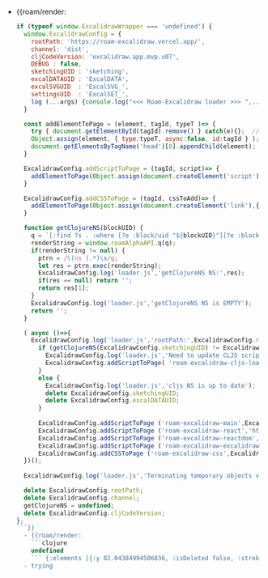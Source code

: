 - {{roam/render: 
  ```javascript
  if (typeof window.ExcalidrawWrapper === 'undefined') {
    window.ExcalidrawConfig = {
      rootPath: 'https://roam-excalidraw.vercel.app/',
      channel: 'dist',
      cljCodeVersion: 'excalidraw.app.mvp.v07',
      DEBUG : false,
      sketchingUID : 'sketching',
      excalDATAUID : 'ExcalDATA',
      excalSVGUID  : 'ExcalSVG_',
      settingsUID  : 'ExcalSET_',
      log (...args) {console.log("<<< Roam-Excalidraw loader >>> ",...args)},
    }
  
    const addElementToPage = (element, tagId, typeT )=> {
      try { document.getElementById(tagId).remove() } catch(e){};  //Delete any existing reference
      Object.assign(element, { type:typeT, async:false, id:tagId } );
      document.getElementsByTagName('head')[0].appendChild(element);
    }
  
    ExcalidrawConfig.addScriptToPage = (tagId, script)=> {
      addElementToPage(Object.assign(document.createElement('script'),{src:script}) , tagId, 'text/javascript');
    }
  
    ExcalidrawConfig.addCSSToPage = (tagId, cssToAdd)=> {
      addElementToPage(Object.assign(document.createElement('link'),{href:cssToAdd, rel: 'stylesheet'} ) , tagId, 'text/css');
    }
  
    function getClojureNS(blockUID) {
      q = `[:find ?s . :where [?e :block/uid "${blockUID}"][?e :block/string ?s]]`;
      renderString = window.roamAlphaAPI.q(q);
      if(renderString != null) { 
        ptrn = /\(ns (.*)\s/g;
        let res = ptrn.exec(renderString);
        ExcalidrawConfig.log('loader.js','getClojureNS NS:',res);
        if(res == null) return '';
        return res[1];
      }
      ExcalidrawConfig.log('loader.js','getClojureNS NS is EMPTY');
      return '';
    } 
  
    ( async ()=>{
      ExcalidrawConfig.log('loader.js','rootPath:',ExcalidrawConfig.rootPath,'channel:',ExcalidrawConfig.channel,'debug?',ExcalidrawConfig.DEBUG);
        if (getClojureNS(ExcalidrawConfig.sketchingUID) != ExcalidrawConfig.cljCodeVersion) {
          ExcalidrawConfig.log('loader.js','Need to update CLJS script. Starting roam-excalidraw-cljs-loader');
          ExcalidrawConfig.addScriptToPage( 'roam-excalidraw-cljs-loader',  ExcalidrawConfig.rootPath + 'get_dev.php?c='+ExcalidrawConfig.channel);
        }
        else {
          ExcalidrawConfig.log('loader.js','cljs NS is up to date');
          delete ExcalidrawConfig.sketchingUID;
          delete ExcalidrawConfig.excalDATAUID;
        }
        
        ExcalidrawConfig.addScriptToPage ('roam-excalidraw-main',ExcalidrawConfig.rootPath+ExcalidrawConfig.channel+'/main.js?v='+ExcalidrawConfig.cljCodeVersion);
        ExcalidrawConfig.addScriptToPage ('roam-excalidraw-react','https://unpkg.com/react@17/umd/react.production.min.js');
        ExcalidrawConfig.addScriptToPage ('roam-excalidraw-reactdom','https://unpkg.com/react-dom@17/umd/react-dom.production.min.js');
        ExcalidrawConfig.addScriptToPage ('roam-excalidraw-excalidraw','https://unpkg.com/@excalidraw/excalidraw@0.7.0/dist/excalidraw.production.min.js');
        ExcalidrawConfig.addCSSToPage ('roam-excalidraw-css',ExcalidrawConfig.rootPath+ExcalidrawConfig.channel+'/style.css?v='+ExcalidrawConfig.cljCodeVersion);
    })();
    
    ExcalidrawConfig.log('loader.js','Terminating temporary objects variables, rootPath, channel, getClojureNS, cljCodeVersion');
  
    delete ExcalidrawConfig.rootPath;
    delete ExcalidrawConfig.channel;
    getClojureNS = undefined;
    delete ExcalidrawConfig.cljCodeVersion;
  };
  ```}}
    - {{roam/render: 
      ```clojure
      undefined
      ``` {:elements [{:y 82.04384994506836, :isDeleted false, :strokeStyle "solid", :roughness 1, :width 177.705078125, :type "rectangle", :strokeSharpness "sharp", :fillStyle "hachure", :angle 0, :groupIds [], :seed 704458640, :boundElementIds nil, :strokeWidth 1, :opacity 100, :id "uN-xw-22NV1N7q0W7DG7L", :strokeColor "000000", :x 326.8615417480469, :version 27, :backgroundColor "transparent", :versionNonce 640940912, :height 219.52777862548828} {:y 136.33333206176758, :baseline 22, :isDeleted false, :strokeStyle "solid", :roughness 1, :width 80, :type "text", :strokeSharpness "sharp", :fillStyle "hachure", :angle 0, :groupIds [], :seed 386076016, :fontFamily 1, :boundElementIds nil, :strokeWidth 1, :opacity 100, :id "WmPgMit5lI33a5eTJcv-D", :verticalAlign "top", :strokeColor "000000", :textAlign "left", :x 381, :fontSize 20, :version 20, :backgroundColor "transparent", :versionNonce 1613725584, :height 29, :text "一个文本"}], :appState {:currentItemFontFamily 1, :isBindingEnabled true, :currentItemRoughness 1, :zoom {:value 1, :translation {:x 0, :y 0}}, :zenModeEnabled false, :lastPointerDownWith "mouse", :isLibraryOpen false, :scrollX 0, :selectedElementIds {:kto1nIv-IDcTVAWkN731F true}, :scrolledOutside false, :scrollY 0, :exportBackground true, :showStats false, :suggestedBindings [], :name "trying", :viewBackgroundColor "ffffff", :currentItemFillStyle "hachure", :width 884.6666870117188, :shouldCacheIgnoreZoom false, :currentItemStrokeSharpness "sharp", :selectedGroupIds {}, :isRotating false, :pasteDialog {:shown false, :data nil}, :offsetLeft 13, :currentItemStrokeWidth 1, :currentItemBackgroundColor "transparent", :elementType "selection", :offsetTop 39.66666793823242, :exportWithDarkMode false, :currentItemTextAlign "left", :currentItemLinearStrokeSharpness "round", :currentItemOpacity 100, :exportEmbedScene false, :currentItemStrokeColor "000000", :isLoading false, :currentItemFontSize 20, :elementLocked false, :currentChartType "bar", :shouldAddWatermark false, :currentItemEndArrowhead "arrow", :appearance "light", :previousSelectedElementIds {}, :viewModeEnabled false, :isResizing false, :showHelpDialog false, :height 608, :currentItemStrokeStyle "solid", :cursorButton "up"}} }}
    - trying
